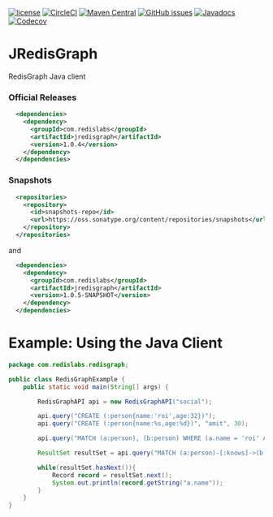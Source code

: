 [![license](https://img.shields.io/github/license/RedisGraph/JRedisGraph.svg)](https://github.com/RedisGraph/JRedisGraph)
[![CircleCI](https://circleci.com/gh/RedisGraph/JRedisGraph/tree/master.svg?style=svg)](https://circleci.com/gh/RedisGraph/JRedisGraph/tree/master)
[![Maven Central](https://maven-badges.herokuapp.com/maven-central/com.redislabs/jredisgraph/badge.svg)](https://maven-badges.herokuapp.com/maven-central/com.redislabs/jredisgraph)
[![GitHub issues](https://img.shields.io/github/release/RedisGraph/JRedisGraph.svg)](https://github.com/RedisGraph/JRedisGraph/releases/latest)
[![Javadocs](https://www.javadoc.io/badge/com.redislabs/jredisgraph.svg)](https://www.javadoc.io/doc/com.redislabs/jredisgraph)
[![Codecov](https://codecov.io/gh/RedisGraph/JRedisGraph/branch/master/graph/badge.svg)](https://codecov.io/gh/RedisGraph/JRedisGraph)

# JRedisGraph
RedisGraph Java client


### Official Releases

```xml
  <dependencies>
    <dependency>
      <groupId>com.redislabs</groupId>
      <artifactId>jredisgraph</artifactId>
      <version>1.0.4</version>
    </dependency>
  </dependencies>
```

### Snapshots

```xml
  <repositories>
    <repository>
      <id>snapshots-repo</id>
      <url>https://oss.sonatype.org/content/repositories/snapshots</url>
    </repository>
  </repositories>
```

and

```xml
  <dependencies>
    <dependency>
      <groupId>com.redislabs</groupId>
      <artifactId>jredisgraph</artifactId>
      <version>1.0.5-SNAPSHOT</version>
    </dependency>
  </dependencies>
```

# Example: Using the Java Client

```java
package com.redislabs.redisgraph;

public class RedisGraphExample {
	public static void main(String[] args) {

		RedisGraphAPI api = new RedisGraphAPI("social");

		api.query("CREATE (:person{name:'roi',age:32})");
		api.query("CREATE (:person{name:%s,age:%d})", "amit", 30);

		api.query("MATCH (a:person), (b:person) WHERE (a.name = 'roi' AND b.name='amit') CREATE (a)-[:knows]->(b)");

		ResultSet resultSet = api.query("MATCH (a:person)-[:knows]->(b:person) RETURN a, b");

		while(resultSet.hasNext()){
			Record record = resultSet.next();
			System.out.println(record.getString("a.name"));
		}
	}
}

```
